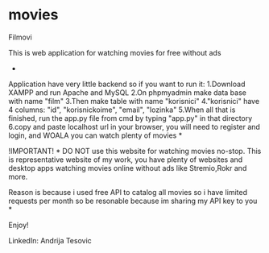 # movies
Filmovi


This is web application for watching movies for free without ads


*
Application have very little backend so if you want to run it:
1.Download XAMPP and run Apache and MySQL
2.On phpmyadmin make data base with name "film"
3.Then make table with name "korisnici"
4."korisnici" have 4 columns: "id", "korisnickoime", "email", "lozinka"
5.When all that is finished, run the app.py file from cmd by typing "app.py" in that directory
6.copy and paste localhost url in your browser, you will need to register and login, and WOALA you can watch plenty of movies
*

!IMPORTANT!
*
DO NOT use this website for watching movies no-stop. This is representative website of my work, you have plenty of websites and desktop apps 
watching movies online without ads like Stremio,Rokr and more.

Reason is because i used free API to catalog all movies so i have limited requests per month so be resonable because im sharing my API key to you
*

Enjoy!

LinkedIn: Andrija Tesovic
